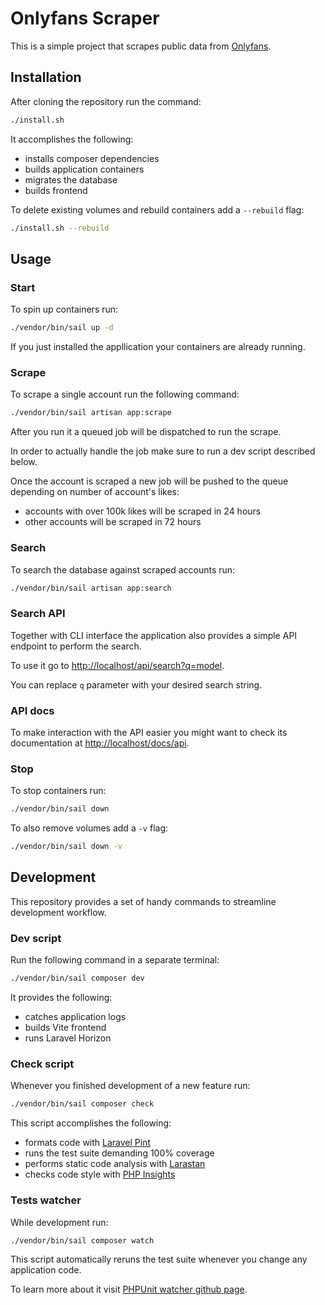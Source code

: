 # Onlyfans Scraper

This is a simple project that scrapes public data from [Onlyfans](https://onlyfans.com).

## Installation

After cloning the repository run the command:

```sh
./install.sh
```

It accomplishes the following:
- installs composer dependencies
- builds application containers
- migrates the database
- builds frontend

To delete existing volumes and rebuild containers add a `--rebuild` flag:

```sh
./install.sh --rebuild
```

## Usage

### Start

To spin up containers run:

```sh
./vendor/bin/sail up -d
```

If you just installed the appllication your containers are already running.

### Scrape

To scrape a single account run the following command:

```sh
./vendor/bin/sail artisan app:scrape
```

After you run it a queued job will be dispatched to run the scrape.

In order to actually handle the job make sure to run a dev script described below.

Once the account is scraped a new job will be pushed to the queue depending on number of account's likes:
- accounts with over 100k likes will be scraped in 24 hours
- other accounts will be scraped in 72 hours

### Search

To search the database against scraped accounts run:

```sh
./vendor/bin/sail artisan app:search
```

### Search API

Together with CLI interface the application also provides a simple API endpoint to perform the search.

To use it go to [http://localhost/api/search?q=model](http://localhost/api/search?q=model).

You can replace `q` parameter with your desired search string.

### API docs

To make interaction with the API easier you might want to check its documentation at [http://localhost/docs/api](http://localhost/docs/api).

### Stop

To stop containers run:

```sh
./vendor/bin/sail down
```

To also remove volumes add a `-v` flag:

```sh
./vendor/bin/sail down -v
```

## Development

This repository provides a set of handy commands to streamline development workflow.

### Dev script

Run the following command in a separate terminal:

```sh
./vendor/bin/sail composer dev
```

It provides the following:
- catches application logs
- builds Vite frontend
- runs Laravel Horizon

### Check script

Whenever you finished development of a new feature run:

```sh
./vendor/bin/sail composer check
```

This script accomplishes the following:
- formats code with [Laravel Pint](https://laravel.com/docs/12.x/pint)
- runs the test suite demanding 100% coverage
- performs static code analysis with [Larastan](https://github.com/larastan/larastan/)
- checks code style with [PHP Insights](https://github.com/nunomaduro/phpinsights)

### Tests watcher

While development run:

```sh
./vendor/bin/sail composer watch
```

This script automatically reruns the test suite whenever you change any application code.

To learn more about it visit [PHPUnit watcher github page](https://github.com/spatie/phpunit-watcher).
